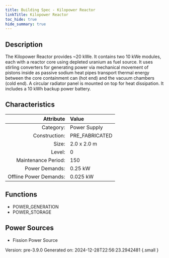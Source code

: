 ```yaml
---
title: Building Spec - Kilopower Reactor
linkTitle: Kilopower Reactor
toc_hide: true
hide_summary: true
---
```


## Description
The Kilopower Reactor provides ~20 kWe. It contains two 10 kWe modules, each with a reactor core using depleted uranium as fuel source. It uses stirling converters for generating power via mechanical movement of pistons inside as passive sodium heat pipes transport thermal energy between the core containment can (hot end) and the vacuum chambers (cold end). A circular radiator panel is mounted on top for heat dissipation. It includes a 10 kWh backup power battery.

## Characteristics

| Attribute      | Value |
|--------:|:------|
|Category:|Power Supply|
|Construction:|PRE_FABRICATED|
|Size:|2.0 x 2.0 m|
|Level:|0|
|Maintenance Period:|150|
|Power Demands:|0.25 kW|
|Offline Power Demands:|0.025 kW|

## Functions
      
- POWER_GENERATION
- POWER_STORAGE


## Power Sources
      
- Fission Power Source


Version: pre-3.9.0 Generated on: 2024-12-28T22:56:23.2942481
{.small }